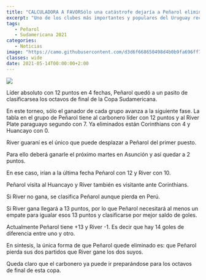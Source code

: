 ```yaml
---
title: "CALCULADORA A FAVORSólo una catástrofe dejaría a Peñarol eliminado de la Sudamericana"
excerpt: "Uno de los clubes más importantes y populares del Uruguay recibe un nuevo aniversario de aquel día de 1899 en que todo comenzó."
tags:
   - Peñarol
   - Sudamericana 2021
categories:
   - Noticias
image: "https://camo.githubusercontent.com/d3d6f668650498d4b0b9fa696ff7e91f29c2dc9b35c741eb8d8696f0e5d29b04/68747470733a2f2f7777772e72657075626c6963612e636f6d2e75792f77702d636f6e74656e742f75706c6f6164732f323032312f30342f50656e61726f6c2d382e6a7067"
classes: wide
date: 2021-05-14T00:00:00+2:00
---
```



<img src="https://camo.githubusercontent.com/d3d6f668650498d4b0b9fa696ff7e91f29c2dc9b35c741eb8d8696f0e5d29b04/68747470733a2f2f7777772e72657075626c6963612e636f6d2e75792f77702d636f6e74656e742f75706c6f6164732f323032312f30342f50656e61726f6c2d382e6a7067">


Líder absoluto con 12 puntos en 4 fechas, Peñarol quedó a un pasito de clasificarsea los octavos de final de la Copa Sudamericana.


En este torneo, sólo el ganador de cada grupo avanza a la siguiente fase. La tabla en el grupo de Peñarol tiene al carbonero líder con 12 puntos y al River Plate paraguayo segundo con 7. Ya eliminados están Corinthians con 4 y Huancayo con 0.


River guaraní es el único que puede desplazar a Peñarol del primer puesto.


Para ello deberá ganarle el próximo martes en Asunción y así quedar a 2 puntos.


En ese caso, irían a la última fecha Peñarol con 12 y River con 10.


Peñarol visita al Huancayo y River también es visitante ante Corinthians.


Si River no gana, se clasifica Peñarol aunque pierda en Perú.


Si River gana llegará a 13 puntos, por lo que Peñarol necesitará al menos un empate para igualar esos 13 puntos y clasificarse por mejor saldo de goles.


Actualmente Peñarol tiene +13 y River -1. Es decir que hay 14 goles de diferencia entre uno y otro.


En síntesis, la única forma de que Peñarol quede eliminado es: que Peñarol pierda sus dos partidos que River gane los dos suyos.


Queda claro que el carbonero ya puede ir preparándose para los octavos de final de esta copa.


